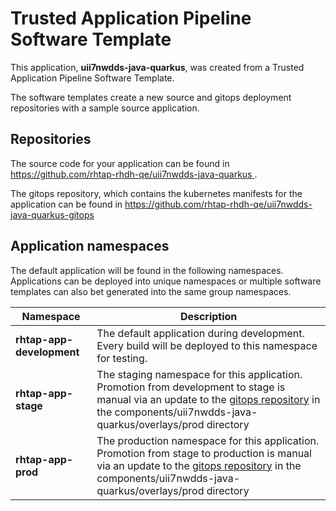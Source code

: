 # Trusted Application Pipeline Software Template

This application, **uii7nwdds-java-quarkus**, was created from a Trusted Application Pipeline Software Template.

The software templates create a new source and gitops deployment repositories with a sample source application. 

## Repositories

The source code for your application can be found in [https://github.com/rhtap-rhdh-qe/uii7nwdds-java-quarkus ](https://github.com/rhtap-rhdh-qe/uii7nwdds-java-quarkus ).
 
The gitops repository, which contains the kubernetes manifests for the application can be found in 
[https://github.com/rhtap-rhdh-qe/uii7nwdds-java-quarkus-gitops ](https://github.com/rhtap-rhdh-qe/uii7nwdds-java-quarkus-gitops ) 

## Application namespaces 

The default application will be found in the following namespaces. Applications can be deployed into unique namespaces or multiple software templates can also bet generated into the same group namespaces.  

|  Namespace   |  Description   |  
| -------- | -------- |   
| **rhtap-app-development** | The default application during development. Every build will be deployed to this namespace for testing. | 
| **rhtap-app-stage** | The staging namespace for this application. Promotion from development to stage is manual via an update to the [gitops repository](https://github.com/rhtap-rhdh-qe/uii7nwdds-java-quarkus-gitops ) in the components/uii7nwdds-java-quarkus/overlays/prod directory |  
| **rhtap-app-prod** | The production namespace for this application. Promotion from stage to production is manual via an update to the [gitops repository](https://github.com/rhtap-rhdh-qe/uii7nwdds-java-quarkus-gitops ) in the components/uii7nwdds-java-quarkus/overlays/prod directory | 